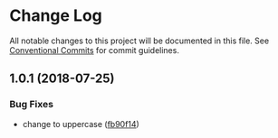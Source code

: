# Change Log

All notable changes to this project will be documented in this file.
See [Conventional Commits](https://conventionalcommits.org) for commit guidelines.

<a name="1.0.1"></a>
## 1.0.1 (2018-07-25)


### Bug Fixes

* change to uppercase ([fb90f14](https://github.com/rumtraubenuss/monorepo/commit/fb90f14))
